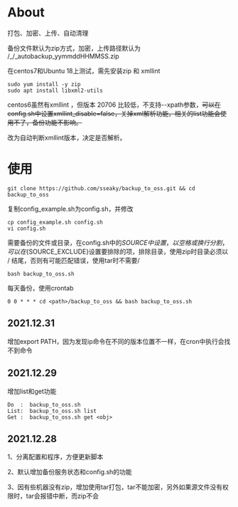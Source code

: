 # About

打包、加密、上传、自动清理

备份文件默认为zip方式，加密，上传路径默认为 <bucket>/<hostname>\_<ip>/\_autobackup_yymmddHHMMSS.zip



在centos7和Ubuntu 18上测试，需先安装zip 和 xmllint

```
sudo yum install -y zip
sudo apt install libxml2-utils
```

centos6虽然有xmllint ，但版本 20706 比较低，不支持--xpath参数，~~可以在config.sh中设置xmllint_disable=false，关掉xml解析功能，相关的list功能会使用不了，备份功能不影响。~~

改为自动判断xmllint版本，决定是否解析。

# 使用

```
git clone https://github.com/sseaky/backup_to_oss.git && cd backup_to_oss
```

复制config_example.sh为config.sh，并修改

```
cp config_example.sh config.sh
vi config.sh
```

需要备份的文件或目录，在config.sh中的${SOURCE}中设置，以空格或换行分割，可以在${SOURCE_EXCLUDE}设置要排除的项，排除目录，使用zip时目录必须以 / 结尾，否则有可能匹配错误，使用tar时不需要/

```
bash backup_to_oss.sh
```

每天备份，使用crontab

```
0 0 * * * cd <path>/backup_to_oss && bash backup_to_oss.sh
```



## 2021.12.31

增加export PATH，因为发现ip命令在不同的版本位置不一样，在cron中执行会找不到命令



## 2021.12.29

增加list和get功能

```
Do  :  backup_to_oss.sh
List:  backup_to_oss.sh list
Get :  backup_to_oss.sh get <obj>
```



## 2021.12.28

1、分离配置和程序，方便更新脚本

2、默认增加备份服务状态和config.sh的功能

3、因有些机器没有zip，增加使用tar打包，tar不能加密，另外如果源文件没有权限时，tar会报错中断，而zip不会